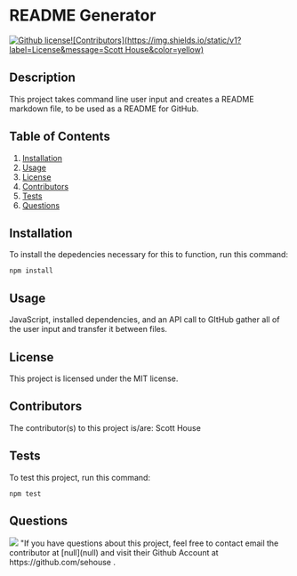 # README Generator

[![Github license](https://img.shields.io/static/v1?label=License&message=MIT&color=blue)](#license)[![Contributors](https://img.shields.io/static/v1?label=License&message=Scott House&color=yellow)](#contributors)

## Description
 This project takes command line user input and creates a README markdown file, to be used as a README for GitHub.

## Table of Contents
1. [Installation](#installation)
2. [Usage](#usage)
3. [License](#license)
4. [Contributors](#contributors)
5. [Tests](#tests)
6. [Questions](#questions)

## Installation
To install the depedencies necessary for this to function, run this command:

```npm install```

## Usage
 JavaScript, installed dependencies, and an API call to GItHub gather all of the user input and transfer it between files. 

## License
This project is licensed under the MIT license.

## Contributors
The contributor(s) to this project is/are:
Scott House

## Tests
To test this project, run this command:

```npm test```

## Questions
<img src="https://avatars3.githubusercontent.com/u/60306968?v=4">
"If you have questions about this project, feel free to contact email the contributor at [null](null) and visit their Github Account at https://github.com/sehouse .

